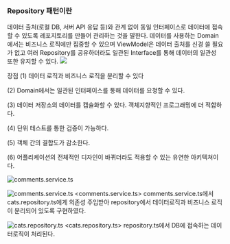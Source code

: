 ### Repository 패턴이란

데이터 출처(로컬 DB, 서버 API 응답 등)와 관계 없이 동일 인터페이스로 데이터에 접속할 수 있도록 레포지토리를 만들어 관리하는 것을 말한다.
데이터를 사용하는 Domain에서는 비즈니스 로직에만 집중할 수 있으며 ViewModel은 데이터 출처를 신경 쓸 필요가 없고 여러 Repository를 공유하더라도 일관된 Interface를 통해 데이터의 일관성 또한 유지할 수 있다.
![](https://images.velog.io/images/shinsw627/post/e2be75e4-cc8f-48ae-91d5-5ab490010556/image.png)

장점
(1) 데이터 로직과 비즈니스 로직을 분리할 수 있다

(2) Domain에서는 일관된 인터페이스를 통해 데이터를 요청할 수 있다.

(3) 데이터 저장소의 데이터를 캡슐화할 수 있다. 객체지향적인 프로그래밍에 더 적합하다.

(4) 단위 테스트를 통한 검증이 가능하다.

(5) 객체 간의 결합도가 감소한다.

(6) 어플리케이션의 전체적인 디자인이 바뀌더라도 적용할 수 있는 유연한 아키텍쳐이다.

![comments.service.ts](https://images.velog.io/images/shinsw627/post/7add9c6a-0b85-4f82-9c51-32f727d82031/image.png)

![comments.service.ts](https://images.velog.io/images/shinsw627/post/6bc8b87b-59b0-421a-a1ba-86184984220c/image.png)
<comments.service.ts>
comments.service.ts에서 cats.repository.ts에게 의존성 주입받아 repository에서 데이터로직과 비즈니스 로직이 분리되어 있도록 구현하였다.

![cats.repository.ts](https://images.velog.io/images/shinsw627/post/42699359-1f76-4f3d-88a8-0af01bf3ee09/image.png)
<cats.repository.ts>
repository.ts에서 DB에 접속하는 데이터로직이 처리된다.
